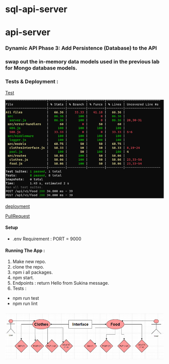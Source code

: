 # sql-api-server

# api-server

### Dynamic API Phase 3: Add Persistence (Database) to the API

### swap out the in-memory data models used in the previous lab for Mongo database models.

### Tests & Deployment :

[Test](https://github.com/Sukina12/sql-api-server/actions)

![test](test9.PNG)

[deployment](https://sukina-sql-api-server.herokuapp.com/)

[PullRequest](https://github.com/Sukina12/sql-api-server/pull/1)

#### Setup

* .env Requirement : PORT = 9000


#### Running The App :
1. Make new repo.
2. clone the repo.
3. npm i all packages.
4. npm start.
5. Endpoints : return Hello from Sukina message.
6. Tests : 
  * npm run test
  * npm run lint


### 
![UML](UML-class4.PNG)